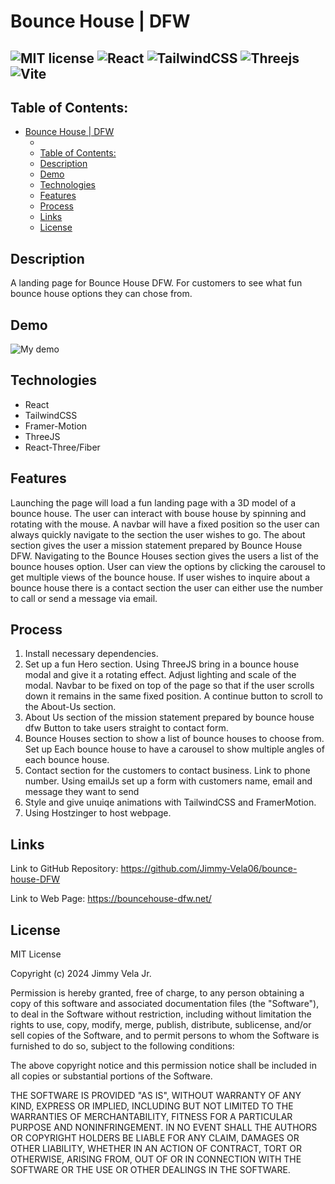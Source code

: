 # Bounce House | DFW

## ![MIT license](https://img.shields.io/badge/License-MIT-red.svg) ![React](https://img.shields.io/badge/react-%2320232a.svg?style=for-the-badge&logo=react&logoColor=%2361DAFB) ![TailwindCSS](https://img.shields.io/badge/tailwindcss-%2338B2AC.svg?style=for-the-badge&logo=tailwind-css&logoColor=white) ![Threejs](https://img.shields.io/badge/threejs-black?style=for-the-badge&logo=three.js&logoColor=white) ![Vite](https://img.shields.io/badge/vite-%23646CFF.svg?style=for-the-badge&logo=vite&logoColor=white)

## Table of Contents:

- [Bounce House | DFW](#bounce-house--dfw)
  - [ ](#----)
  - [Table of Contents:](#table-of-contents)
  - [Description](#description)
  - [Demo](#demo)
  - [Technologies](#technologies)
  - [Features](#features)
  - [Process](#process)
  - [Links](#links)
  - [License](#license)

## Description

A landing page for Bounce House DFW. For customers to see what fun bounce house
options they can chose from.

## Demo

![My demo](./demo.gif)

## Technologies

- React
- TailwindCSS
- Framer-Motion
- ThreeJS
- React-Three/Fiber

## Features

Launching the page will load a fun landing page with a 3D model of a bounce
house. The user can interact with bouse house by spinning and rotating with the
mouse. A navbar will have a fixed position so the user can always quickly
navigate to the section the user wishes to go. The about section gives the user
a mission statement prepared by Bounce House DFW. Navigating to the Bounce
Houses section gives the users a list of the bounce houses option. User can view
the options by clicking the carousel to get multiple views of the bounce house.
If user wishes to inquire about a bounce house there is a contact section the
user can either use the number to call or send a message via email.

## Process

1. Install necessary dependencies.
2. Set up a fun Hero section. Using ThreeJS bring in a bounce house modal and
   give it a rotating effect. Adjust lighting and scale of the modal. Navbar to
   be fixed on top of the page so that if the user scrolls down it remains in
   the same fixed position. A continue button to scroll to the About-Us section.
3. About Us section of the mission statement prepared by bounce house dfw Button
   to take users straight to contact form.
4. Bounce Houses section to show a list of bounce houses to choose from. Set up
   Each bounce house to have a carousel to show multiple angles of each bounce
   house.
5. Contact section for the customers to contact business. Link to phone number.
   Using emailJs set up a form with customers name, email and message they want
   to send
6. Style and give unuiqe animations with TailwindCSS and FramerMotion.
7. Using Hostzinger to host webpage.

## Links

Link to GitHub Repository: https://github.com/Jimmy-Vela06/bounce-house-DFW

Link to Web Page: https://bouncehouse-dfw.net/

## License

MIT License

Copyright (c) 2024 Jimmy Vela Jr.

Permission is hereby granted, free of charge, to any person obtaining a copy of
this software and associated documentation files (the "Software"), to deal in
the Software without restriction, including without limitation the rights to
use, copy, modify, merge, publish, distribute, sublicense, and/or sell copies of
the Software, and to permit persons to whom the Software is furnished to do so,
subject to the following conditions:

The above copyright notice and this permission notice shall be included in all
copies or substantial portions of the Software.

THE SOFTWARE IS PROVIDED "AS IS", WITHOUT WARRANTY OF ANY KIND, EXPRESS OR
IMPLIED, INCLUDING BUT NOT LIMITED TO THE WARRANTIES OF MERCHANTABILITY, FITNESS
FOR A PARTICULAR PURPOSE AND NONINFRINGEMENT. IN NO EVENT SHALL THE AUTHORS OR
COPYRIGHT HOLDERS BE LIABLE FOR ANY CLAIM, DAMAGES OR OTHER LIABILITY, WHETHER
IN AN ACTION OF CONTRACT, TORT OR OTHERWISE, ARISING FROM, OUT OF OR IN
CONNECTION WITH THE SOFTWARE OR THE USE OR OTHER DEALINGS IN THE SOFTWARE.
